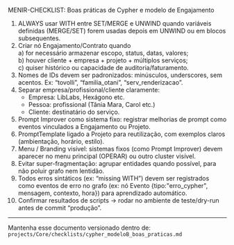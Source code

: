 MENIR-CHECKLIST: Boas práticas de Cypher e modelo de Engajamento

1. ALWAYS usar WITH entre SET/MERGE e UNWIND quando variáveis definidas (MERGE/SET) forem usadas depois em UNWIND ou em blocos subsequentes.  
2. Criar nó Engajamento/Contrato quando  
    a) for necessário armazenar escopo, status, datas, valores;  
    b) houver cliente + empresa + projeto + múltiplos serviços;  
    c) quiser histórico ou capacidade de auditoria/faturamento.  
3. Nomes de IDs devem ser padronizados: minúsculos, underscores, sem acentos. Ex: “tovolli”, “familia_otani”, “serv_renderizacao”.  
4. Separar empresa/profissional/cliente claramente:  
    - Empresa: LibLabs, Hexágono etc.  
    - Pessoa: profissional (Tânia Mara, Carol etc.)  
    - Cliente: destinatário do serviço.  
5. Prompt Improver como sistema fixo: registrar melhorias de prompt como eventos vinculados a Engajamento ou Projeto.  
6. PromptTemplate ligado a Projeto para reutilização, com exemplos claros (ambientação, horário, estilo).  
7. Menu / Branding visível: sistemas fixos (como Prompt Improver) devem aparecer no menu principal (OPERAR) ou outro cluster visível.  
8. Evitar super-fragmentação: agrupar entidades quando possível, para não poluir grafo nem lentidão.  
9. Todos erros sintáticos (ex: “missing WITH”) devem ser registrados como eventos de erro no grafo (ex: nó Evento {tipo:"erro_cypher", mensagem, contexto, hora}) para aprendizado automático.  
10. Confirmar resultados de scripts → rodar no ambiente de teste/dry-run antes de commit “produção”.

---

Mantenha esse documento versionado dentro de:  
`projects/Core/checklists/cypher_modeloB_boas_praticas.md`
